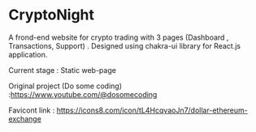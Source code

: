 # CryptoNight
A frond-end website for crypto trading with 3 pages (Dashboard , Transactions, Support) . Designed using chakra-ui library for React.js application. 

Current stage  : Static web-page

Original project (Do some coding) :https://www.youtube.com/@dosomecoding

Favicont link : https://icons8.com/icon/tL4HcqvaoJn7/dollar-ethereum-exchange
